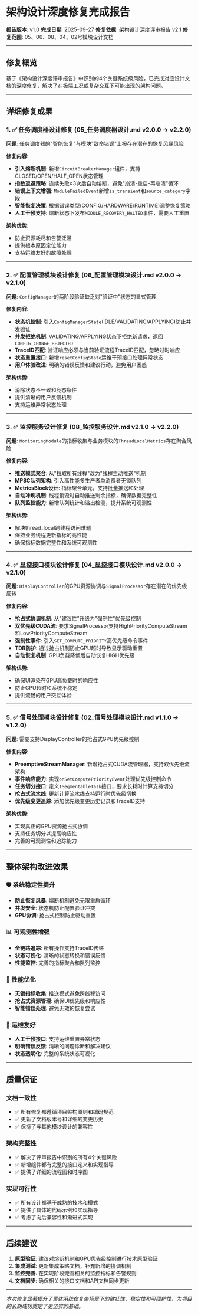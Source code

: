 # 架构设计深度修复完成报告

**报告版本**: v1.0
**完成日期**: 2025-09-27
**修复依据**: 架构设计深度评审报告 v2.1
**修复范围**: 05、06、08、04、02号模块设计文档

---

## 修复概览

基于《架构设计深度评审报告》中识别的4个关键系统级风险，已完成对应设计文档的深度修复，解决了在极端工况或复杂交互下可能出现的架构问题。

---

## 详细修复成果

### 1. ✅ 任务调度器设计修复 (05_任务调度器设计.md v2.0.0 → v2.2.0)

**问题**: 任务调度器的"智能恢复"与模块"致命错误"上报存在潜在的恢复风暴风险

**修复内容**:
- **引入熔断机制**: 新增`CircuitBreakerManager`组件，支持CLOSED/OPEN/HALF_OPEN状态管理
- **指数退避策略**: 连续失败≥3次后自动熔断，避免"崩溃-重启-再崩溃"循环
- **错误上下文增强**: `ModuleFailedEvent`新增`is_transient`和`source_category`字段
- **智能恢复决策**: 根据错误类型(CONFIG/HARDWARE/RUNTIME)调整恢复策略
- **人工干预支持**: 熔断状态下发布`MODULE_RECOVERY_HALTED`事件，需要人工重置

**架构优势**:
- 防止资源耗尽和告警泛滥
- 提供根本原因定位能力
- 支持运维友好的故障处理

---

### 2. ✅ 配置管理模块设计修复 (06_配置管理模块设计.md v2.0.0 → v2.1.0)

**问题**: `ConfigManager`的两阶段验证缺乏对"验证中"状态的显式管理

**修复内容**:
- **状态机控制**: 引入`ConfigManagerState`(IDLE/VALIDATING/APPLYING)防止并发验证
- **并发拒绝机制**: VALIDATING/APPLYING状态下拒绝新请求，返回`CONFIG_CHANGE_REJECTED`
- **TraceID匹配**: 验证响应必须与当前验证流程TraceID匹配，忽略过时响应
- **状态重置接口**: 新增`resetConfigState`运维干预接口处理异常状态
- **用户体验改进**: 明确的错误反馈和建议行动，避免用户困惑

**架构优势**:
- 消除状态不一致和竞态条件
- 提供清晰的用户反馈机制
- 支持运维异常状态处理

---

### 3. ✅ 监控服务设计修复 (08_监控服务设计.md v2.1.0 → v2.2.0)

**问题**: `MonitoringModule`的指标收集与业务模块的`ThreadLocalMetrics`存在聚合风险

**修复内容**:
- **推送模式聚合**: 从"拉取所有线程"改为"线程主动推送"机制
- **MPSC队列架构**: 引入高性能多生产者单消费者无锁队列
- **MetricsBlock设计**: 指标聚合单元，支持批量推送和处理
- **自动冲刷机制**: 线程销毁时自动推送剩余指标，确保数据完整性
- **队列监控能力**: 新增队列统计和溢出检测，提升系统可观测性

**架构优势**:
- 解决thread_local跨线程访问难题
- 保持业务线程更新指标的高性能
- 确保指标数据完整性和系统可观测性

---

### 4. ✅ 显控接口模块设计修复 (04_显控接口模块设计.md v2.0.0 → v2.1.0)

**问题**: `DisplayController`的GPU资源协调与`SignalProcessor`存在潜在的优先级反转

**修复内容**:
- **抢占式协调机制**: 从"建议性"升级为"强制性"优先级控制
- **双优先级CUDA流**: 要求SignalProcessor支持HighPriorityComputeStream和LowPriorityComputeStream
- **强制性事件**: 引入`SET_COMPUTE_PRIORITY`高优先级命令事件
- **TDR防护**: 通过抢占机制防止GPU超时导致显示驱动重置
- **自动恢复机制**: GPU负载降低后自动恢复HIGH优先级

**架构优势**:
- 确保UI渲染在GPU高负载时的响应性
- 防止GPU超时和系统不稳定
- 提供流畅的用户交互体验

---

### 5. ✅ 信号处理模块设计修复 (02_信号处理模块设计.md v1.1.0 → v1.2.0)

**问题**: 需要支持DisplayController的抢占式GPU优先级控制

**修复内容**:
- **PreemptiveStreamManager**: 新增抢占式CUDA流管理器，支持双优先级流架构
- **事件响应能力**: 实现`onSetComputePriorityEvent`处理优先级控制命令
- **任务切分接口**: 定义`ISegmentableTask`接口，要求长耗时计算支持切分
- **抢占式流水线**: 更新计算流水线支持运行时优先级切换
- **优先级变更追踪**: 添加优先级变更历史记录和TraceID支持

**架构优势**:
- 实现真正的GPU资源抢占式协调
- 支持任务切分以提高响应性
- 完善的可观测性和追踪能力

---

## 整体架构改进效果

### 🛡️ 系统稳定性提升
- **防止恢复风暴**: 熔断机制避免无限重启循环
- **并发安全**: 状态机防止配置验证冲突
- **GPU协调**: 抢占式控制防止驱动重置

### 📊 可观测性增强
- **全链路追踪**: 所有操作支持TraceID传递
- **状态可视化**: 清晰的状态转换和错误反馈
- **性能监控**: 完善的指标聚合和队列监控

### 🚀 性能优化
- **无锁指标收集**: 推送模式避免跨线程访问
- **抢占式资源管理**: 确保UI优先级和响应性
- **智能错误处理**: 避免无效的恢复尝试

### 🔧 运维友好
- **人工干预接口**: 支持运维重置异常状态
- **明确错误反馈**: 清晰的问题诊断和解决建议
- **状态透明化**: 完整的系统状态可视化

---

## 质量保证

### 文档一致性
- ✅ 所有修复都遵循项目架构原则和编码规范
- ✅ 更新了文档版本号和详细的变更历史
- ✅ 保持了与其他模块设计的兼容性

### 架构完整性
- ✅ 解决了评审报告中识别的所有4个关键风险
- ✅ 新增组件都有完整的接口定义和实现指导
- ✅ 提供了详细的流程图和时序图

### 实现可行性
- ✅ 所有设计都基于成熟的技术和模式
- ✅ 提供了具体的代码示例和实现指导
- ✅ 考虑了向后兼容性和渐进式实现

---

## 后续建议

1. **原型验证**: 建议对熔断机制和GPU优先级控制进行技术原型验证
2. **集成测试**: 更新集成策略文档，补充新增的协调机制
3. **监控完善**: 在实现阶段完善相关的监控指标和告警规则
4. **文档同步**: 确保相关的接口文档和API文档同步更新

---

*本次修复显著提升了雷达系统在复杂场景下的健壮性、稳定性和可维护性，为项目的长期成功奠定了更坚实的基础。*
